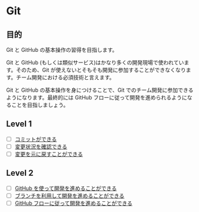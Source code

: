 # Git

## 目的

Git と GitHub の基本操作の習得を目指します。

Git と GitHub (もしくは類似サービス)はかなり多くの開発現場で使われています。そのため、Git が使えないとそもそも開発に参加することができなくなります。チーム開発における必須技術と言えます。

Git と GitHub の基本操作を身につけることで、Git でのチーム開発に参加できるようになります。最終的には GitHub フローに従って開発を進められるようになることを目指しましょう。

## Level 1

- [ ] [コミットができる](/quest/technologies/git/COMMIT.md)
- [ ] [変更状況を確認できる](/quest/technologies/git/STATUS.md)
- [ ] [変更を元に戻すことができる](/quest/technologies/git/RESTORE.md)

## Level 2

- [ ] [GitHub を使って開発を進めることができる](/quest/technologies/git/GITHUB.md)
- [ ] [ブランチを利用して開発を進めることができる](/quest/technologies/git/BRANCH.md)
- [ ] [GitHub フローに従って開発を進めることができる](/quest/technologies/git/PULLREQUEST.md)
